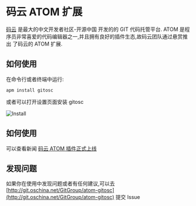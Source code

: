 # 码云 ATOM 扩展

[码云](https://git.oschina.net) 是最大的中文开发者社区-开源中国 开发的的 GIT 代码托管平台.
ATOM 是程序员非常喜爱的代码编辑器之一,并且拥有良好的插件生态,故码云团队通过悬赏推出
了码云的 ATOM 扩展.

## 如何使用

在命令行或者终端中运行:

```shell
apm install gitosc
```

或者可以打开设置页面安装 gitosc

![Install](http://git.oschina.net/GitGroup/atom-gitosc/raw/master/images/install.png)

## 如何使用

可以查看新闻 [码云 ATOM 插件正式上线](http://www.oschina.net/news/78129/atom-plugin)

## 发现问题

如果你在使用中发现问题或者有任何建议,可以去 [http://git.oschina.net/GitGroup/atom-gitosc](http://git.oschina.net/GitGroup/atom-gitosc) 提交 Issue
